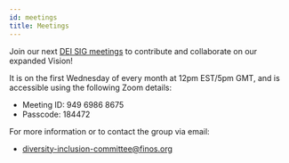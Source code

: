 ```yaml
---
id: meetings
title: Meetings
---
```


Join our next [DEI SIG meetings](https://calendar.finos.org) to contribute and collaborate on our expanded Vision!

It is on the first Wednesday of every month at 12pm EST/5pm GMT, and is accessible using the following Zoom details:

- Meeting ID: 949 6986 8675
- Passcode: 184472

For more information or to contact the group via email:

- [diversity-inclusion-committee@finos.org](mailto:diversity-inclusion-committee@finos.org)